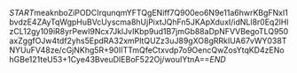 $START$meaknboZiPODCIrqunqmYFTQgENiff7Q900eo6N9e11a6hwrKBgFNxl1bvdzE4ZAyTqWgpHuBVcUyscma8hUjPixtJQhFn5JKApXduxI/idNLl8r0Eq2lHlzCL12gy109iR8yrPewI9Ncx7JklJvIKbp9ud1B7jmGb88aDpNFVVBegoTLQ950axZggfOJw4tdf2yhs5EpdRA32xmPltQUZz3uJ89gXO8gRRkIUA67vWY038TNYUuFV48ze/cGjNKhg5R+90IITTmQfeCtxvdp7o9OencQwZosYtqKD4zENohGBe121teU53+1Cye43BveuDIEBoF522Oj/wouIYtnA==$END$